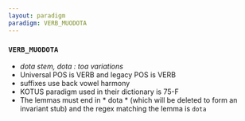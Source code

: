 ```yaml
---
layout: paradigm
paradigm: VERB_MUODOTA
---
```

### ` VERB_MUODOTA `

* _dota stem, dota : toa variations_
* Universal POS is VERB and legacy POS is VERB
* suffixes use back vowel harmony
* KOTUS paradigm used in their dictionary is 75-F
* The lemmas must end in * dota * (which will be deleted to form an invariant stub) and the regex matching the lemma is ` dota `

